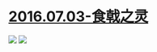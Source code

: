 # [2016.07.03-食戟之灵](https://bangumi.bilibili.com/anime/5017/)
![](https://bilicoverimg.github.io/2016/2016.07.03-食戟之灵.jpg)
![](https://bilicoverimg.github.io/2016/2016.07.03-食戟之灵%28平板截图%29.jpg)
